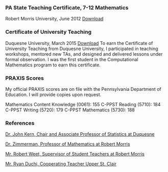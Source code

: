 ### PA State Teaching Certificate, 7-12 Mathematics
Robert Morris University, June 2012
<a href="https://lisasteaching.github.io/portfolio_teaching/pdf-files/PA-certification.pdf" target="_blank">Download</a>
   
### Certificate of University Teaching
Duquesne University, March 2015
<a href="https://lisasteaching.github.io/portfolio_teaching/pdf-files/DuqUnivTeachingCert.pdf" target="_blank">Download</a>
To earn the Certificate of University Teaching from Duquesne University, I participated in teaching workshops, mentored new TAs, and designed and delivered lessons under formal observation. I was the first student in the Computational Mathematics program to earn this certificate.
### PRAXIS Scores
My official PRAXIS scores are on file with the Pennsylvania Department of Education. I will provide copies upon request.

Mathematics Content Knowledge (0061): 155
C-PPST Reading (5710): 184
C-PPST Writing (5720): 179
C-PPST Mathematics (5730): 188

### References
<a href="https://lisasteaching.github.io/portfolio_teaching/pdf-files/recommendation-kern.pdf" target="_blank">Dr. John Kern, Chair and Associate Professor of Statistics at Duquesne</a>

<a href="https://lisasteaching.github.io/portfolio_teaching/pdf-files/recommendation-zimmerman.pdf" target="_blank">Dr. Zimmerman, Professor of Mathematics at Robert Morris</a>

<a href="https://lisasteaching.github.io/portfolio_teaching/pdf-files/recommendation-weet.pdf" target="_blank">Mr. Robert Weet, Supervisor of Student Teachers at Robert Morris</a>

<a href="https://lisasteaching.github.io/portfolio_teaching/pdf-files/recommendation-duchi.pdf" target="_blank">Mr. Ryan Duchi, Cooperating Teacher Upper St. Clair</a>
